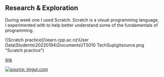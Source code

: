 ## Research & Exploration

During week one I used Scratch. Scratch is a visual programming language, I experimented with to help better understand some of the fundamentals of programming.

![Scratch practice](\learn.cpp.ac.nz\User Data\Students\20220194\Documents\IT5010 TechSup\gitsource.png "Scratch practice")

<a href="\learn.cpp.ac.nz\User Data\Students\20220194\Documents\IT5010 TechSup\gitsource.png">link</a>

<a href="https://imgur.com/gBk6hNq"><img src="https://i.imgur.com/gBk6hNq.png" title="source: imgur.com" /></a>
